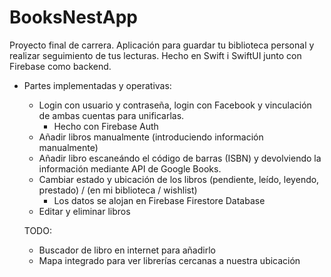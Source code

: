 # BooksNestApp

Proyecto final de carrera. Aplicación para guardar tu biblioteca personal y realizar seguimiento de tus lecturas.
Hecho en Swift i SwiftUI junto con Firebase como backend.

- Partes implementadas y operativas:
  - Login con usuario y contraseña, login con Facebook y vinculación de ambas cuentas para unificarlas.
    - Hecho con Firebase Auth
  - Añadir libros manualmente (introduciendo información manualmente)
  - Añadir libro escaneándo el código de barras (ISBN) y devolviendo la información mediante API de Google Books.
  - Cambiar estado y ubicación de los libros (pendiente, leído, leyendo, prestado) / (en mi biblioteca / wishlist)
    - Los datos se alojan en Firebase Firestore Database
   - Editar y eliminar libros
  
  TODO:
  - Buscador de libro en internet para añadirlo
  - Mapa integrado para ver librerías cercanas a nuestra ubicación
  
  
